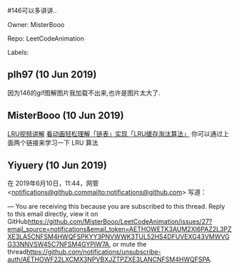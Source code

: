 #146可以多讲讲..

Owner: MisterBooo

Repo: LeetCodeAnimation

Labels: 

## plh97 (10 Jun 2019)

因为146的gif图解图片我加载不出来,也许是图片太大了.

## MisterBooo (10 Jun 2019)

[LRU视频讲解](https://mp.weixin.qq.com/s?__biz=MzUyNjQxNjYyMg==&mid=2247484322&idx=1&sn=7a12bcef22dda2c97cffe8ad4d55ea9d&chksm=fa0e6c23cd79e53514cc85fb0a2bae55ab5965049eabf633ca537c0ecba1309db80119661b05&token=1340374584&lang=zh_CN#rd)
[看动画轻松理解「链表」实现「LRU缓存淘汰算法」](https://mp.weixin.qq.com/s?__biz=MzUyNjQxNjYyMg==&mid=2247484592&idx=2&sn=db47dd536f0e3c5705cd48f52e838c3a&chksm=fa0e6b31cd79e227951805f939d18495223fb1866cc50bf50ea1731a92ea23b6983d91a42564&token=1340374584&lang=zh_CN#rd)
你可以通过上面两个链接来学习一下 LRU 算法

## Yiyuery (10 Jun 2019)



在 2019年6月10日，11:44，网管 <notifications@github.com<mailto:notifications@github.com>> 写道：


—
You are receiving this because you are subscribed to this thread.
Reply to this email directly, view it on GitHub<https://github.com/MisterBooo/LeetCodeAnimation/issues/27?email_source=notifications&email_token=AETHOWETK3AUM2XI6PAZ2L3PZXE3LA5CNFSM4HWQFSPKYY3PNVWWK3TUL52HS4DFUVEXG43VMWVGG33NNVSW45C7NFSM4GYPIW7A>, or mute the thread<https://github.com/notifications/unsubscribe-auth/AETHOWF22LXCMX3NPVBXJZTPZXE3LANCNFSM4HWQFSPA>.



